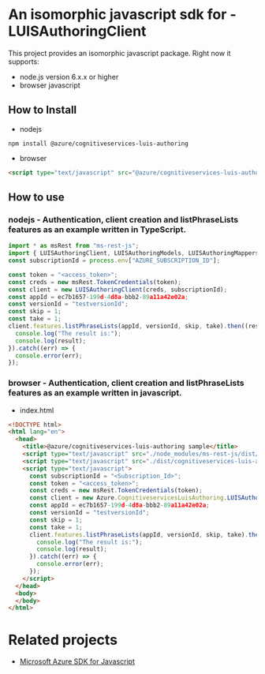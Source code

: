 # An isomorphic javascript sdk for - LUISAuthoringClient
This project provides an isomorphic javascript package. Right now it supports:
- node.js version 6.x.x or higher
- browser javascript

## How to Install

- nodejs
```
npm install @azure/cognitiveservices-luis-authoring
```
- browser
```html
<script type="text/javascript" src="@azure/cognitiveservices-luis-authoring/dist/cognitiveservices-luis-authoring.js"></script>
```

## How to use

### nodejs - Authentication, client creation and listPhraseLists features as an example written in TypeScript.

```ts
import * as msRest from "ms-rest-js";
import { LUISAuthoringClient, LUISAuthoringModels, LUISAuthoringMappers } from "@azure/cognitiveservices-luis-authoring";
const subscriptionId = process.env["AZURE_SUBSCRIPTION_ID"];

const token = "<access_token>";
const creds = new msRest.TokenCredentials(token);
const client = new LUISAuthoringClient(creds, subscriptionId);
const appId = ec7b1657-199d-4d8a-bbb2-89a11a42e02a;
const versionId = "testversionId";
const skip = 1;
const take = 1;
client.features.listPhraseLists(appId, versionId, skip, take).then((result) => {
  console.log("The result is:");
  console.log(result);
}).catch((err) => {
  console.error(err);
});
```

### browser - Authentication, client creation and listPhraseLists features as an example written in javascript.

- index.html
```html
<!DOCTYPE html>
<html lang="en">
  <head>
    <title>@azure/cognitiveservices-luis-authoring sample</title>
    <script type="text/javascript" src="./node_modules/ms-rest-js/dist/msRest.browser.js"></script>
    <script type="text/javascript" src="./dist/cognitiveservices-luis-authoring.js"></script>
    <script type="text/javascript">
      const subscriptionId = "<Subscription_Id>";
      const token = "<access_token>";
      const creds = new msRest.TokenCredentials(token);
      const client = new Azure.CognitiveservicesLuisAuthoring.LUISAuthoringClient(creds, subscriptionId);
      const appId = ec7b1657-199d-4d8a-bbb2-89a11a42e02a;
      const versionId = "testversionId";
      const skip = 1;
      const take = 1;
      client.features.listPhraseLists(appId, versionId, skip, take).then((result) => {
        console.log("The result is:");
        console.log(result);
      }).catch((err) => {
        console.error(err);
      });
    </script>
  </head>
  <body>
  </body>
</html>
```

# Related projects
 - [Microsoft Azure SDK for Javascript](https://github.com/Azure/azure-sdk-for-js)
